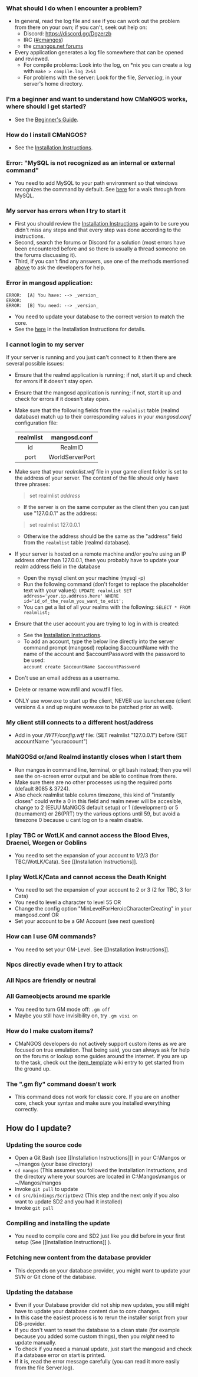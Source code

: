 ### What should I do when I encounter a problem?
* In general, read the log file and see if you can work out the problem from there on your own; if you can't, seek out help on:
  * Discord: https://discord.gg/Dgzerzb
  * IRC ([#cmangos](irc://irc.rizon.net/#cmangos))
  * the [cmangos.net forums](https://forum.cmangos.net/)
* Every application generates a log file somewhere that can be opened and reviewed.
  * For compile problems: Look into the log, on *nix you can create a log with `make > compile.log 2>&1`
  * For problems with the server: Look for the file, *Server.log*, in your server's home directory.

### I'm a beginner and want to understand how CMaNGOS works, where should I get started?
* See the [Beginner's Guide](Beginners-Guide-Home).

### How do I install CMaNGOS?
* See the [Installation Instructions](Installation-Instructions).

### Error: "MySQL is not recognized as an internal or external command"
* You need to add MySQL to your path environment so that windows recognizes the command by default. See [here](http://dev.mysql.com/doc/mysql-windows-excerpt/5.1/en/mysql-installation-windows-path.html) for a walk through from MySQL.

### My server has errors when I try to start it
* First you should review the [Installation Instructions](Installation-Instructions) again to be sure you didn't miss any steps and that every step was done according to the instructions.  
* Second, search the forums or Discord for a solution (most errors have been encountered before and so there is usually a thread someone on the forums discussing it).
* Third, if you can't find any answers, use one of the methods mentioned [above](#what-should-i-do-when-i-encounter-a-problem) to ask the developers for help.

### Error in mangosd application:
```
ERROR:  [A] You have: --> _version_  
ERROR:  
ERROR:  [B] You need: --> _version_
```
* You need to update your database to the correct version to match the core.
* See the [here](Installation-Instructions#basic-concept-of-database-filling) in the Installation Instructions for details.

### I cannot login to my server
If your server is running and you just can't connect to it then there are several possible issues:
* Ensure that the realmd application is running; if not, start it up and check for errors if it doesn't stay open.  
* Ensure that the mangosd application is running; if not, start it up and check for errors if it doesn't stay open.
* Make sure that the following fields from the `realmlist` table (realmd database) match up to their corresponding values in your _mangosd.conf_ configuration file:  

  | realmlist | mangosd.conf    |
  |:---------:|:---------------:|
  | id        | RealmID         |
  | port      | WorldServerPort |

* Make sure that your _realmlist.wtf_ file in your game client folder is set to the address of your server. The content of the file should only have three phrases:  
    >set realmlist _address_  

  * If the server is on the same computer as the client then you can just use "127.0.0.1" as the address:  
  >set realmlist 127.0.0.1  

  * Otherwise the address should be the same as the "address" field from the `realmlist` table (realmd database).  

* If your server is hosted on a remote machine and/or you're using an IP address other than 127.0.0.1, then you probably have to update your realm address field in the database
  * Open the mysql client on your machine (mysql -p)
  * Run the following command (don't forget to replace the placeholder text with your values): ```UPDATE realmlist SET address='your.ip.address.here' WHERE id='id_of_the_realm_you_want_to_edit';```
  * You can get a list of all your realms with the following: ```SELECT * FROM realmlist;```

* Ensure that the user account you are trying to log in with is created:
  * See the [Installation Instructions](Installation-Instructions).
  * To add an account, type the below line directly into the server command prompt (mangosd) replacing $accountName with the name of the account and $accountPassword with the password to be used:  
  `account create $accountName $accountPassword`

* Don't use an email address as a username.  

* Delete or rename wow.mfil and wow.tfil files.  

* ONLY use wow.exe to start up the client, NEVER use launcher.exe (client versions 4.x and up require wow.exe to be patched prior as well).

### My client still connects to a different host/address
* Add in your _/WTF/config.wtf_ file: (SET realmlist "127.0.0.1") before (SET accountName "youraccount")

### MaNGOSd or/and Realmd instantly closes when I start them
* Run mangos in command line, terminal, or git bash instead; then you will see the on-screen error output and be able to continue from there.
* Make sure there are no other processes using the required ports (default 8085 & 3724).
* Also check realmlist table column timezone, this kind of "instantly closes" could write a 0 in this field and realm never will be accesible, change to 2 (EEUU MaNGOS default setup) or 1 (development) or 5 (tournament) or 26(PRT) try the various options until 59, but avoid a timezone 0 because u cant log on to a realm disable. 

### I play TBC or WotLK and cannot access the Blood Elves, Draenei, Worgen or Goblins
* You need to set the expansion of your account to 1/2/3 (for TBC/WotLK/Cata). See [[Installation Instructions]].

### I play WotLK/Cata and cannot access the Death Knight
* You need to set the expansion of your account to 2 or 3 (2 for TBC, 3 for Cata)
* You need to level a character to level 55 OR
* Change the config option "MinLevelForHeroicCharacterCreating" in your mangosd.conf OR
* Set your account to be a GM Account (see next question)

### How can I use GM commands?
* You need to set your GM-Level. See [[Installation Instructions]].

### Npcs directly evade when I try to attack
### All Npcs are friendly or neutral
### All Gameobjects around me sparkle
* You need to turn GM mode off: `.gm off`
* Maybe you still have invisibility on, try `.gm visi on`  

### How do I make custom items?
* CMaNGOS developers do not actively support custom items as we are focused on true emulation. That being said, you can always ask for help on the forums or lookup some guides around the internet. If you are up to the task, check out the [item_template](Item_template) wiki entry to get started from the ground up.

### The ".gm fly" command doesn't work
* This command does not work for classic core. If you are on another core, check your syntax and make sure you installed everything correctly.  

## How do I update?

### Updating the source code
* Open a Git Bash (see [[Installation Instructions]]) in your C:\Mangos or ~/mangos (your base directory)
* `cd mangos` (This assumes you followed the Installation Instructions, and the directory where your sources are located in C:\Mangos\mangos or ~/Mangos/mangos
* Invoke `git pull` to update
* `cd src/bindings/ScriptDev2` (This step and the next only if you also want to update SD2 and you had it installed)
* Invoke `git pull`

### Compiling and installing the update
* You need to compile core and SD2 just like you did before in your first setup (See [[Installation Instructions]] ).

### Fetching new content from the database provider
* This depends on your database provider, you might want to update your SVN or Git clone of the database.

### Updating the database
* Even if your Database provider did not ship new updates, you still might have to update your database content due to core changes.
* In this case the easiest process is to rerun the installer script from your DB-provider.
* If you don't want to reset the database to a clean state (for example because you added some custom things), then you _might_ need to update manually.
* To check if you need a manual update, just start the mangosd and check if a database error on start is printed.
* If it is, read the error message carefully (you can read it more easily from the file Server.log).
